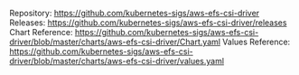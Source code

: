 Repository: https://github.com/kubernetes-sigs/aws-efs-csi-driver
Releases: https://github.com/kubernetes-sigs/aws-efs-csi-driver/releases
Chart Reference: https://github.com/kubernetes-sigs/aws-efs-csi-driver/blob/master/charts/aws-efs-csi-driver/Chart.yaml
Values Reference: https://github.com/kubernetes-sigs/aws-efs-csi-driver/blob/master/charts/aws-efs-csi-driver/values.yaml